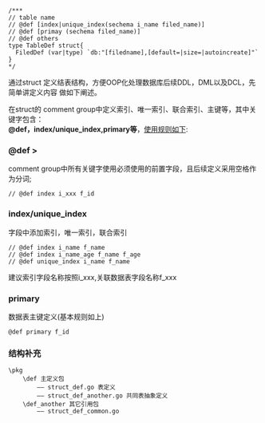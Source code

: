 ~~~
/***
// table name
// @def [index|unique_index(sechema i_name filed_name)]
// @def [primay (sechema filed_name)]
// @def others
type TableDef struct{
  FiledDef (var|type) `db:"[filedname],[default=|size=|autoincreate]"`
}
*/
~~~

通过struct 定义结表结构，方便OOP化处理数据库后续DDL，DML以及DCL，先简单讲定义内容 做如下阐述。

在struct的 comment group中定义索引、唯一索引、联合索引、主键等，其中关键字包含：<br/>
<b>@def，index/unique_index,primary等</b>，<u>使用规则如下</u>:

### @def >

comment group中所有关键字使用必须使用的前置字段，且后续定义采用空格作为分词; <br/>

~~~
// @def index i_xxx f_id
~~~

### index/unique_index

字段中添加索引，唯一索引，联合索引

~~~
// @def index i_name f_name
// @def index i_name_age f_name f_age
// @def unique_index i_name f_name
~~~

建议索引字段名称按照i_xxx,关联数据表字段名称f_xxx

### primary

数据表主键定义(基本规则如上)

~~~
@def primary f_id
~~~

### 结构补充

~~~
\pkg
    \def 主定义包 
        —— struct_def.go 表定义
        —— struct_def_another.go 共同表抽象定义
    \def_another 其它引用包
        —— struct_def_common.go
~~~



